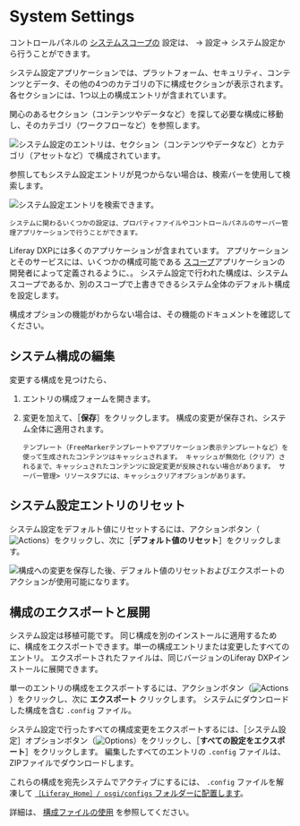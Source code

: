 # System Settings

コントロールパネルの [システムスコープの](./understanding-configuration-scope.md) 設定は、 &rarr; 設定&rarr; システム設定から行うことができます。

システム設定アプリケーションでは、プラットフォーム、セキュリティ、コンテンツとデータ、その他の4つのカテゴリの下に構成セクションが表示されます。 各セクションには、1つ以上の構成エントリが含まれています。

関心のあるセクション（コンテンツやデータなど）を探して必要な構成に移動し、そのカテゴリ（ワークフローなど）を参照します。

![システム設定のエントリは、セクション（コンテンツやデータなど）とカテゴリ（アセットなど）で構成されています。](./system-settings/images/02.png)

参照してもシステム設定エントリが見つからない場合は、検索バーを使用して検索します。

![システム設定エントリを検索できます。](./system-settings/images/03.png)

```{note}
システムに関わるいくつかの設定は、プロパティファイルやコントロールパネルのサーバー管理アプリケーションで行うことができます。
```

Liferay DXPには多くのアプリケーションが含まれています。 アプリケーションとそのサービスには、いくつかの構成可能である [スコープ](./understanding-configuration-scope.md)アプリケーションの開発者によって定義されるように、。 システム設定で行われた構成は、システムスコープであるか、別のスコープで上書きできるシステム全体のデフォルト構成を設定します。

構成オプションの機能がわからない場合は、その機能のドキュメントを確認してください。

<a name="editing-system-configurations" />

## システム構成の編集

変更する構成を見つけたら、

1. エントリの構成フォームを開きます。

1. 変更を加えて、［**保存**］をクリックします。 構成の変更が保存され、システム全体に適用されます。

   ```{important}
   テンプレート（FreeMarkerテンプレートやアプリケーション表示テンプレートなど）を使って生成されたコンテンツはキャッシュされます。 キャッシュが無効化（クリア）されるまで、キャッシュされたコンテンツに設定変更が反映されない場合があります。 サーバー管理> リソースタブには、キャッシュクリアオプションがあります。
   ```

<a name="resetting-a-system-settings-entry" />

## システム設定エントリのリセット

システム設定をデフォルト値にリセットするには、アクションボタン（![Actions](../../images/icon-actions.png)）をクリックし、次に［**デフォルト値のリセット**］をクリックします。

![構成への変更を保存した後、デフォルト値のリセットおよびエクスポートのアクションが使用可能になります。](./system-settings/images/04.png)

<a name="exporting-and-deploying-configurations" />

## 構成のエクスポートと展開

システム設定は移植可能です。 同じ構成を別のインストールに適用するために、構成をエクスポートできます。単一の構成エントリまたは変更したすべてのエントリ。 エクスポートされたファイルは、同じバージョンのLiferay DXPインストールに展開できます。

単一のエントリの構成をエクスポートするには、アクションボタン（![Actions](../../images/icon-actions.png)）をクリックし、次に **エクスポート** クリックします。 システムにダウンロードした構成を含む `.config` ファイル。

システム設定で行ったすべての構成変更をエクスポートするには、［システム設定］オプションボタン（![Options](../../images/icon-options.png)）をクリックし、［**すべての設定をエクスポート**］をクリックします。 編集したすべてのエントリの `.config` ファイルは、ZIPファイルでダウンロードします。

これらの構成を宛先システムでアクティブにするには、 `.config` ファイルを解凍して [`［Liferay_Home］/ osgi/configs` フォルダーに配置します](../../installation-and-upgrades/reference/liferay-home.md)。

詳細は、 [構成ファイルの使用](./configuration-files-and-factories/using-configuration-files.md) を参照してください。
